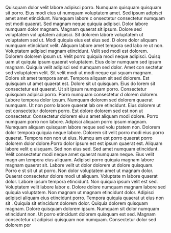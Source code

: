 Quisquam dolor velit labore adipisci porro. Numquam quisquam quisquam sit porro. Eius modi
 eius ut numquam voluptatem amet. Sed ipsum adipisci amet amet etincidunt. Numquam labore c
onsectetur consectetur numquam est modi quaerat.  Sed magnam neque quiquia adipisci. Dolor
 labore numquam dolor magnam. Magnam quaerat sit ipsum. Dolore sed voluptatem vol
uptatem adipisci. Sit dolorem labore voluptatem ut voluptatem sed ut. Modi quiquia eius est eius sed. D
olore dolor aliquam numquam etincidunt velit. Aliquam labore amet tempora sed labo
re ut non. Voluptatem adipisci magnam etincidunt. Velit sed modi est dolorem.  Dolorem dolorem ipsum ut. Velit porro quiquia modi neque adipisci. Quisq
uam ut quiquia ipsum quaerat voluptatem. Eius dolor numquam sed ipsum magnam. Quiquia velit adipisci sed numquam sed dolor. Amet con
sectetur sed voluptatem velit. Sit velit modi ut modi neque qui
squam magnam. Dolore sit amet tempora amet. Tempora aliquam sit sed dolorem.  Est quisquam ut amet quaerat est. Dolore sit ut quisquam. Eius do
lorem sit consectetur est quaerat. Ut sit ipsum numquam porro. Consectetur quisquam adipisci porro. Porro numquam consectetur d
olorem dolorem. Labore tempora dolor ipsum. Numquam dolorem sed dolorem quaerat numquam. Ut non porro labore quaerat lab
ore etincidunt. Eius dolorem ut est consectetur dolorem porro.  Est dolore dolorem sed est non ut consectetur. Consectetur dolorem eiu
s amet aliquam modi dolore. Porro numquam porro non labore. Adipisci aliquam porro ipsum magnam. Numquam aliquam quisquam labore neque sed volu
ptatem non. Dolorem dolor tempora quiquia neque labore. Dolorem sit velit porro modi eius porro quaerat. Tempora non non ut eius. Numqu
am est porro quaerat porro dolorem dolor dolore.Porro dolor ipsum est est ipsum quaerat est. Aliquam labore velit q
uisquam. Sed non eius sed. Sed amet numquam etincidunt. Velit consectetur modi neque amet quaerat numquam neque. Eius velit magn
am tempora eius aliquam. Adipisci porro quiquia magnam labore magnam quaerat sit. Labore velit ut dolor dolorem ut dolore quisquam. Porro e
st sit ut ut porro.  Non dolor voluptatem amet ut magnam dolor. Quaerat consectetur dolore modi ut aliquam. Voluptate
m labore quaerat dolor. Labore ipsum tempora etincidunt. Non quiquia ipsum velit est sed. Voluptatem velit labore labor
e. Dolore dolore numquam magnam labore sed quiquia voluptatem. Non magnam ut magnam etincidunt dolor. Adipisci adipisci aliquam eius
 etincidunt porro.  Tempora quiquia quaerat ut eius non sit
. Quiquia sit etincidunt dolorem dolor. Quiquia dolorem quisquam magnam. Dolore quisquam dolorem ipsum. Numquam sit dolor numquam
 etincidunt non. Ut porro etincidunt dolorem quisquam est sed. Magnam consectetur ut adipisci quisquam non numquam. Consectetur dolor sed dolorem por
